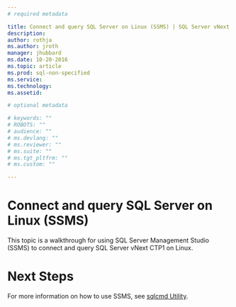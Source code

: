 ```yaml
---
# required metadata

title: Connect and query SQL Server on Linux (SSMS) | SQL Server vNext CTP1
description: 
author: rothja 
ms.author: jroth 
manager: jhubbard
ms.date: 10-20-2016
ms.topic: article
ms.prod: sql-non-specified
ms.service: 
ms.technology: 
ms.assetid: 

# optional metadata

# keywords: ""
# ROBOTS: ""
# audience: ""
# ms.devlang: ""
# ms.reviewer: ""
# ms.suite: ""
# ms.tgt_pltfrm: ""
# ms.custom: ""

---
```

# Connect and query SQL Server on Linux (SSMS)
This topic is a walkthrough for using SQL Server Management Studio (SSMS) to connect and query SQL Server vNext CTP1 on Linux.

# Next Steps
For more information on how to use SSMS, see [sqlcmd Utility](https://msdn.microsoft.com/library/ms174173.aspx).
